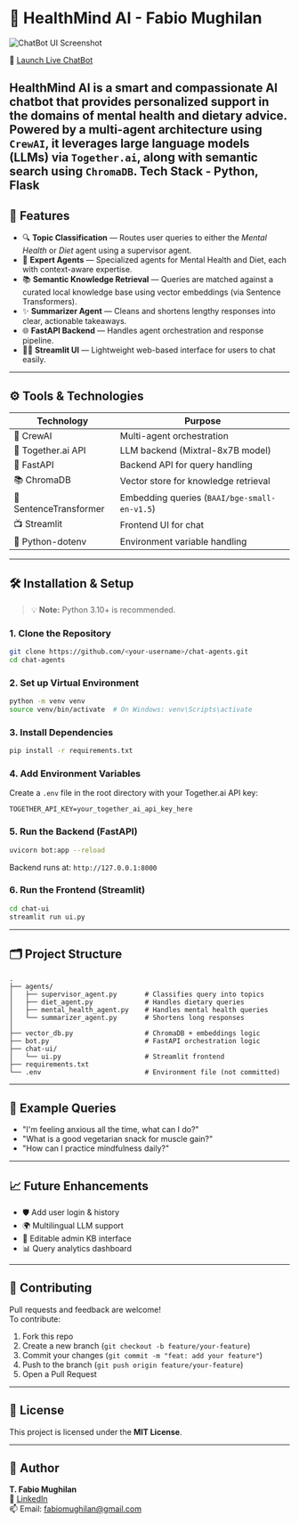 
# 🧠 HealthMind AI - Fabio Mughilan

![ChatBot UI Screenshot](https://github.com/user-attachments/assets/bf43935d-4326-4a9a-bbf5-ed1784235a5a)

🚀 [Launch Live ChatBot](https://fabiomughilan-chatbot-chat-agentschat-ui-cdgxwc.streamlit.app/)

**HealthMind AI** is a smart and compassionate AI chatbot that provides personalized support in the domains of **mental health** and **dietary advice**. Powered by a multi-agent architecture using `CrewAI`, it leverages large language models (LLMs) via `Together.ai`, along with semantic search using `ChromaDB`.
Tech Stack - Python, Flask
---

## 📖 Features

- 🔍 **Topic Classification** — Routes user queries to either the *Mental Health* or *Diet* agent using a supervisor agent.
- 🧠 **Expert Agents** — Specialized agents for Mental Health and Diet, each with context-aware expertise.
- 📚 **Semantic Knowledge Retrieval** — Queries are matched against a curated local knowledge base using vector embeddings (via Sentence Transformers).
- ✨ **Summarizer Agent** — Cleans and shortens lengthy responses into clear, actionable takeaways.
- 🌐 **FastAPI Backend** — Handles agent orchestration and response pipeline.
- 🧑‍💻 **Streamlit UI** — Lightweight web-based interface for users to chat easily.

---

## ⚙️ Tools & Technologies

| Technology           | Purpose                                       |
|----------------------|-----------------------------------------------|
| 🧠 CrewAI             | Multi-agent orchestration                     |
| 💬 Together.ai API   | LLM backend (Mixtral-8x7B model)              |
| 🧾 FastAPI            | Backend API for query handling                |
| 📚 ChromaDB           | Vector store for knowledge retrieval          |
| 🧪 SentenceTransformer| Embedding queries (`BAAI/bge-small-en-v1.5`)  |
| 📺 Streamlit          | Frontend UI for chat                          |
| 🌱 Python-dotenv      | Environment variable handling                 |

---

## 🛠 Installation & Setup

> 💡 **Note:** Python 3.10+ is recommended.

### 1. Clone the Repository

```bash
git clone https://github.com/<your-username>/chat-agents.git
cd chat-agents
```

### 2. Set up Virtual Environment

```bash
python -m venv venv
source venv/bin/activate  # On Windows: venv\Scripts\activate
```

### 3. Install Dependencies

```bash
pip install -r requirements.txt
```

### 4. Add Environment Variables

Create a `.env` file in the root directory with your Together.ai API key:

```env
TOGETHER_API_KEY=your_together_ai_api_key_here
```

### 5. Run the Backend (FastAPI)

```bash
uvicorn bot:app --reload
```

Backend runs at: `http://127.0.0.1:8000`

### 6. Run the Frontend (Streamlit)

```bash
cd chat-ui
streamlit run ui.py
```

---

## 🗂 Project Structure

```
.
├── agents/
│   ├── supervisor_agent.py       # Classifies query into topics
│   ├── diet_agent.py             # Handles dietary queries
│   ├── mental_health_agent.py    # Handles mental health queries
│   └── summarizer_agent.py       # Shortens long responses
│
├── vector_db.py                  # ChromaDB + embeddings logic
├── bot.py                        # FastAPI orchestration logic
├── chat-ui/
│   └── ui.py                     # Streamlit frontend
├── requirements.txt
└── .env                          # Environment file (not committed)
```

---

## 📌 Example Queries

- "I'm feeling anxious all the time, what can I do?"
- "What is a good vegetarian snack for muscle gain?"
- "How can I practice mindfulness daily?"

---

## 📈 Future Enhancements

- 🛡 Add user login & history
- 🌍 Multilingual LLM support
- 🧾 Editable admin KB interface
- 📊 Query analytics dashboard

---

## 🤝 Contributing

Pull requests and feedback are welcome!  
To contribute:

1. Fork this repo  
2. Create a new branch (`git checkout -b feature/your-feature`)  
3. Commit your changes (`git commit -m "feat: add your feature"`)  
4. Push to the branch (`git push origin feature/your-feature`)  
5. Open a Pull Request

---

## 📜 License

This project is licensed under the **MIT License**.

---

## 👤 Author

**T. Fabio Mughilan**  
🔗 [LinkedIn](https://www.linkedin.com/in/fabiomughilan)  
📫 Email: fabiomughilan@gmail.com
